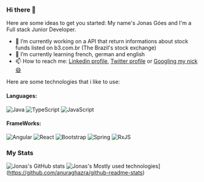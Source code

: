 ### Hi there 👋

Here are some ideas to get you started:
My name's Jonas Góes and I'm a Full stack Junior Developer.

- 🔭 I’m currently working on a API that return informations about stock funds listed on b3.com.br (The Brazil's stock exchange)
- 🌱 I’m currently learning french, german and english
- 📫 How to reach me: [Linkedin profile](https://www.linkedin.com/in/jonasdsg/),  [Twitter profile](https://twitter.com/jonasdsg) or [Googling my nick 😄](https://www.google.com/search?q=jonasdsg)
 
Here are some technologies that i like to use:

#### Languages:

<img alt="Java" src="https://img.shields.io/badge/java-%23ED8B00.svg?&style=for-the-badge&logo=java&logoColor=white"/> <img alt="TypeScript" src="https://img.shields.io/badge/typescript%20-%23007ACC.svg?&style=for-the-badge&logo=typescript&logoColor=white"/> <img alt="JavaScript" src="https://img.shields.io/badge/javascript%20-%23323330.svg?&style=for-the-badge&logo=javascript&logoColor=%23F7DF1E"/> 

#### FrameWorks:

<img alt="Angular" src="https://img.shields.io/badge/angular%20-%23DD0031.svg?&style=for-the-badge&logo=angular&logoColor=white"/> <img alt="React" src="https://img.shields.io/badge/react%20-%2320232a.svg?&style=for-the-badge&logo=react&logoColor=%2361DAFB"/> <img alt="Bootstrap" src="https://img.shields.io/badge/bootstrap%20-%23563D7C.svg?&style=for-the-badge&logo=bootstrap&logoColor=white"/> <img alt="Spring" src="https://img.shields.io/badge/spring%20-%236DB33F.svg?&style=for-the-badge&logo=spring&logoColor=white"/> <img alt="RxJS" src="https://img.shields.io/badge/rxjs-%23B7178C.svg?&style=for-the-badge&logo=reactivex&logoColor=white" />

### My Stats
![Jonas's GitHub stats](https://github-readme-stats.vercel.app/api?username=jonasdsg&show_icons=true)  ![Jonas's Mostly used technologies](https://github-readme-stats.vercel.app/api/top-langs/?username=jonasdsg&layout=compact)](https://github.com/anuraghazra/github-readme-stats)

